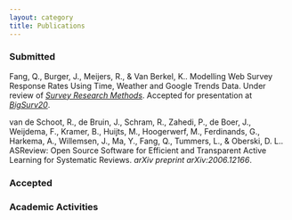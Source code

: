 ```yaml
---
layout: category
title: Publications
---
```


### Submitted
Fang, Q., Burger, J., Meijers, R., & Van Berkel, K.. Modelling Web Survey Response Rates Using Time, Weather and Google Trends Data. Under review of *[Survey Research Methods](https://ojs.ub.uni-konstanz.de/srm)*. Accepted for presentation at *[BigSurv20](https://www.bigsurv20.org/)*. 

van de Schoot, R., de Bruin, J., Schram, R., Zahedi, P., de Boer, J., Weijdema, F., Kramer, B., Huijts, M., Hoogerwerf, M., Ferdinands, G., Harkema, A., Willemsen, J., Ma, Y., Fang, Q., Tummers, L., & Oberski, D. L.. ASReview: Open Source Software for Efficient and Transparent Active Learning for Systematic Reviews. *arXiv preprint arXiv:2006.12166*.

### Accepted


### Academic Activities
